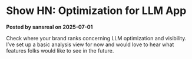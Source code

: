 # Show HN: Optimization for LLM App

**Posted by sansreal on 2025-07-01**

Check where your brand ranks concerning LLM optimization and visibility. I’ve set up a basic analysis view for now and would love to hear what features folks would like to see in the future.